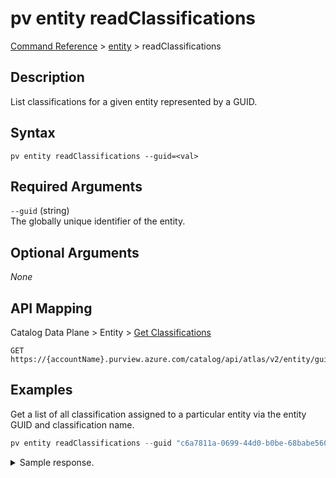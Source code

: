 # pv entity readClassifications
[Command Reference](../../../README.md#command-reference) > [entity](./main.md) > readClassifications

## Description
List classifications for a given entity represented by a GUID.

## Syntax
```
pv entity readClassifications --guid=<val>
```

## Required Arguments
`--guid` (string)  
The globally unique identifier of the entity.

## Optional Arguments
*None*

## API Mapping
Catalog Data Plane > Entity > [Get Classifications](https://docs.microsoft.com/en-us/rest/api/purview/catalogdataplane/entity/get-classifications)
```
GET https://{accountName}.purview.azure.com/catalog/api/atlas/v2/entity/guid/{guid}/classifications
```

## Examples
Get a list of all classification assigned to a particular entity via the entity GUID and classification name.
```powershell
pv entity readClassifications --guid "c6a7811a-0699-44d0-b0be-68babe560ab2"
```

<details><summary>Sample response.</summary>
<p>

```json
{
    "list": [
        {
            "entityGuid": "c6a7811a-0699-44d0-b0be-68babe560ab2",
            "entityStatus": "ACTIVE",
            "lastModifiedTS": "1",
            "source": "LabelService",
            "typeName": "Microsoft.Label.9FBDE396_1A24_4C79_8EDF_9254A0F35055"
        },
        {
            "attributes": {
                "confidence": null
            },
            "entityGuid": "c6a7811a-0699-44d0-b0be-68babe560ab2",
            "entityStatus": "ACTIVE",
            "lastModifiedTS": "1",
            "typeName": "MICROSOFT.GOVERNMENT.AUSTRIA.TAX.IDENTIFICATION.NUMBER"
        },
        {
            "attributes": {
                "confidence": null
            },
            "entityGuid": "c6a7811a-0699-44d0-b0be-68babe560ab2",
            "entityStatus": "ACTIVE",
            "lastModifiedTS": "1",
            "typeName": "MICROSOFT.GOVERNMENT.AUSTRALIA.COMPANY.NUMBER"
        },
        {
            "attributes": {
                "certifiedBy": "Taygan Rifat",
                "endorsement": "Certified"
            },
            "entityGuid": "c6a7811a-0699-44d0-b0be-68babe560ab2",
            "entityStatus": "ACTIVE",
            "lastModifiedTS": "2",
            "typeName": "MICROSOFT.POWERBI.ENDORSEMENT"
        },
        {
            "attributes": {
                "confidence": null
            },
            "entityGuid": "c6a7811a-0699-44d0-b0be-68babe560ab2",
            "entityStatus": "ACTIVE",
            "lastModifiedTS": "1",
            "typeName": "MICROSOFT.FINANCIAL.US.ABA_ROUTING_NUMBER"
        }
    ],
    "pageSize": 5,
    "sortType": "NONE",
    "startIndex": 0,
    "totalCount": 5
}
```
</p>
</details>